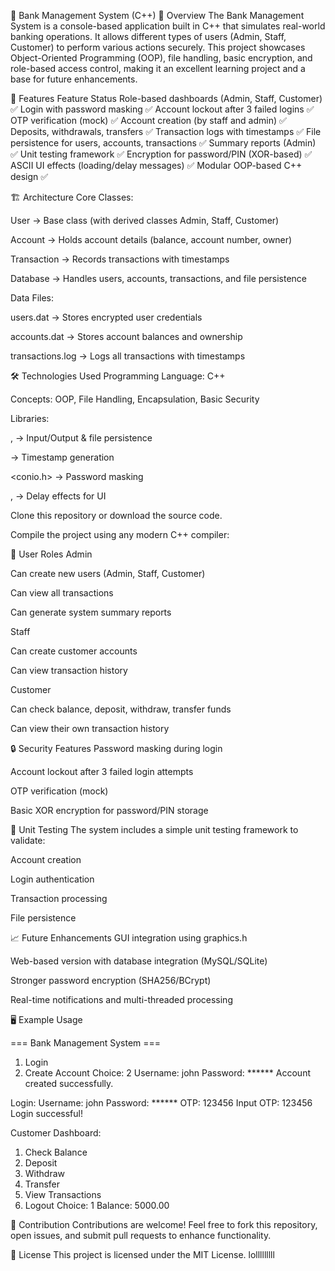 
🏦 Bank Management System (C++)
📌 Overview
The Bank Management System is a console-based application built in C++ that simulates real-world banking operations. It allows different types of users (Admin, Staff, Customer) to perform various actions securely.
This project showcases Object-Oriented Programming (OOP), file handling, basic encryption, and role-based access control, making it an excellent learning project and a base for future enhancements.

🚀 Features
Feature	Status
Role-based dashboards (Admin, Staff, Customer)	✅
Login with password masking	✅
Account lockout after 3 failed logins	✅
OTP verification (mock)	✅
Account creation (by staff and admin)	✅
Deposits, withdrawals, transfers	✅
Transaction logs with timestamps	✅
File persistence for users, accounts, transactions	✅
Summary reports (Admin)	✅
Unit testing framework	✅
Encryption for password/PIN (XOR-based)	✅
ASCII UI effects (loading/delay messages)	✅
Modular OOP-based C++ design	✅

🏗️ Architecture
Core Classes:

User → Base class (with derived classes Admin, Staff, Customer)

Account → Holds account details (balance, account number, owner)

Transaction → Records transactions with timestamps

Database → Handles users, accounts, transactions, and file persistence

Data Files:

users.dat → Stores encrypted user credentials

accounts.dat → Stores account balances and ownership

transactions.log → Logs all transactions with timestamps

🛠️ Technologies Used
Programming Language: C++

Concepts: OOP, File Handling, Encapsulation, Basic Security

Libraries:

<iostream>, <fstream> → Input/Output & file persistence

<ctime> → Timestamp generation

<conio.h> → Password masking

<thread>, <chrono> → Delay effects for UI

Clone this repository or download the source code.

Compile the project using any modern C++ compiler:

👥 User Roles
Admin

Can create new users (Admin, Staff, Customer)

Can view all transactions

Can generate system summary reports

Staff

Can create customer accounts

Can view transaction history

Customer

Can check balance, deposit, withdraw, transfer funds

Can view their own transaction history

🔒 Security Features
Password masking during login

Account lockout after 3 failed login attempts

OTP verification (mock)

Basic XOR encryption for password/PIN storage

🧪 Unit Testing
The system includes a simple unit testing framework to validate:

Account creation

Login authentication

Transaction processing

File persistence

📈 Future Enhancements
GUI integration using graphics.h

Web-based version with database integration (MySQL/SQLite)

Stronger password encryption (SHA256/BCrypt)

Real-time notifications and multi-threaded processing

🖥️ Example Usage

=== Bank Management System ===
1. Login
2. Create Account
Choice: 2
Username: john
Password: ******
Account created successfully.

Login:
Username: john
Password: ******
OTP: 123456
Input OTP: 123456
Login successful!

Customer Dashboard:
1. Check Balance
2. Deposit
3. Withdraw
4. Transfer
5. View Transactions
0. Logout
Choice: 1
Balance: 5000.00

🤝 Contribution
Contributions are welcome!
Feel free to fork this repository, open issues, and submit pull requests to enhance functionality.

📄 License
This project is licensed under the MIT License. lolllllllll








